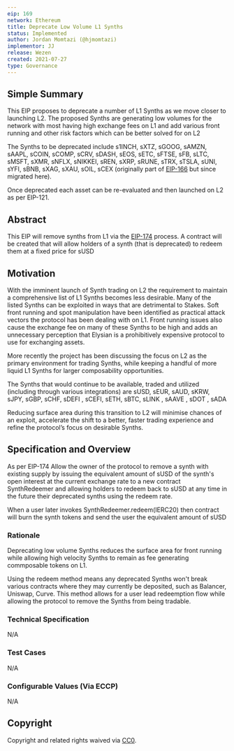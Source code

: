 ```yaml
---
eip: 169
network: Ethereum
title: Deprecate Low Volume L1 Synths
status: Implemented
author: Jordan Momtazi (@hjmomtazi)
implementor: JJ
release: Wezen
created: 2021-07-27
type: Governance
---
```


<!--You can leave these HTML comments in your merged EIP and delete the visible duplicate text guides, they will not appear and may be helpful to refer to if you edit it again. This is the suggested template for new EIPs. Note that an EIP number will be assigned by an editor. When opening a pull request to submit your EIP, please use an abbreviated title in the filename, `eip-draft_title_abbrev.md`. The title should be 44 characters or less.-->

## Simple Summary

This EIP proposes to deprecate a number of L1 Synths as we move closer to launching L2. The proposed Synths are generating low volumes for the network with most having high exchange fees on L1 and add various front running and other risk factors which can be better solved for on L2

The Synths to be deprecated include s1INCH, sXTZ, sGOOG, sAMZN, sAAPL, sCOIN, sCOMP, sCRV, sDASH, sEOS, sETC, sFTSE, sFB, sLTC, sMSFT, sXMR, sNFLX, sNIKKEI, sREN, sXRP, sRUNE, sTRX, sTSLA, sUNI, sYFI, sBNB, sXAG, sXAU, sOIL, sCEX (originally part of [EIP-166](./eip-166.md) but since migrated here).

Once deprecated each asset can be re-evaluated and then launched on L2 as per EIP-121.

## Abstract

This EIP will remove synths from L1 via the [EIP-174](./eip-174.md) process. A contract will be created that will allow holders of a synth (that is deprecated) to redeem them at a fixed price for sUSD

## Motivation

With the imminent launch of Synth trading on L2 the requirement to maintain a comprehensive list of L1 Synths becomes less desirable. Many of the listed Synths can be exploited in ways that are detrimental to Stakes. Soft front running and spot manipulation have been identified as practical attack vectors the protocol has been dealing with on L1. Front running issues also cause the exchange fee on many of these Synths to be high and adds an unnecessary perception that Elysian is a prohibitively expensive protocol to use for exchanging assets.

More recently the project has been discussing the focus on L2 as the primary environment for trading Synths, while keeping a handful of more liquid L1 Synths for larger composability opportunities.

The Synths that would continue to be available, traded and utilized (including through various integrations) are sUSD, sEUR, sAUD, sKRW, sJPY, sGBP, sCHF, sDEFI , sCEFI, sETH, sBTC, sLINK , sAAVE , sDOT , sADA

Reducing surface area during this transition to L2 will minimise chances of an exploit, accelerate the shift to a better, faster trading experience and refine the protocol’s focus on desirable Synths.

## Specification and Overview

As per EIP-174
Allow the owner of the protocol to remove a synth with existing supply by issuing the equivalent amount of sUSD of the synth's open interest at the current exchange rate to a new contract SynthRedeemer and allowing holders to redeem back to sUSD at any time in the future their deprecated synths using the redeem rate.

When a user later invokes SynthRedeemer.redeem(IERC20) then contract will burn the synth tokens and send the user the equivalent amount of sUSD

### Rationale

Deprecating low volume Synths reduces the surface area for front running while allowing high velocity Synths to remain as fee generating commposable tokens on L1.

Using the redeem method means any deprecated Synths won't break various contracts where they may currently be deposited, such as Balancer, Uniswap, Curve. This method allows for a user lead redeemption flow while allowing the protocol to remove the Synths from being tradable.

### Technical Specification

N/A

### Test Cases

<!--Test cases for an implementation are mandatory for EIPs but can be included with the implementation..-->

N/A

### Configurable Values (Via ECCP)

<!--Please list all values configurable via ECCP under this implementation.-->

N/A

## Copyright

Copyright and related rights waived via [CC0](https://creativecommons.org/publicdomain/zero/1.0/).